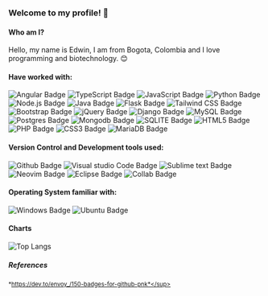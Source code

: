 ### Welcome to my profile! 👋

#### Who am I?

Hello, my name is Edwin, I am from Bogota, Colombia and I love programming and biotechnology. 😊

#### Have worked with:

<div>
  <img src="https://img.shields.io/badge/Angular-DD0031?style=for-the-badge&logo=angular&logoColor=white" alt="Angular Badge">
  <img src="https://img.shields.io/badge/TypeScript-007ACC?style=for-the-badge&logo=typescript&logoColor=white" alt="TypeScript Badge">
  <img src="https://img.shields.io/badge/JavaScript-F7DF1E?style=for-the-badge&logo=javascript&logoColor=black" alt="JavaScript Badge">
  <img src="https://img.shields.io/badge/Python-3776AB?style=for-the-badge&logo=python&logoColor=white" alt="Python Badge">
  <img src="https://img.shields.io/badge/Node.js-43853D?style=for-the-badge&logo=node.js&logoColor=white" alt="Node.js Badge">
  <img src="https://img.shields.io/badge/Java-ED8B00?style=for-the-badge&logo=openjdk&logoColor=white" alt="Java Badge">
  <img src="https://img.shields.io/badge/Flask-000000?style=for-the-badge&logo=flask&logoColor=white" alt="Flask Badge">
  <img src="https://img.shields.io/badge/Tailwind_CSS-38B2AC?style=for-the-badge&logo=tailwind-css&logoColor=white" alt="Tailwind CSS Badge">
  <img src="https://img.shields.io/badge/Bootstrap-563D7C?style=for-the-badge&logo=bootstrap&logoColor=white" alt="Bootstrap Badge">
  <img src="https://img.shields.io/badge/jQuery-0769AD?style=for-the-badge&logo=jquery&logoColor=white" alt="jQuery Badge">
  <img src="https://img.shields.io/badge/Django-092E20?style=for-the-badge&logo=django&logoColor=white" alt="Django Badge">
  <img src="https://img.shields.io/badge/MySQL-00000F?style=for-the-badge&logo=mysql&logoColor=white" alt="MySQL Badge">
  <img src="https://img.shields.io/badge/PostgreSQL-316192?style=for-the-badge&logo=postgresql&logoColor=white" alt="Postgres Badge">
  <img src="https://img.shields.io/badge/MongoDB-4EA94B?style=for-the-badge&logo=mongodb&logoColor=white" alt="Mongodb Badge">
  <img src="https://img.shields.io/badge/SQLite-07405E?style=for-the-badge&logo=sqlite&logoColor=white" alt="SQLITE Badge">
  <img src="https://img.shields.io/badge/HTML5-E34F26?style=for-the-badge&logo=html5&logoColor=white" alt="HTML5 Badge">
  <img src="https://img.shields.io/badge/PHP-777BB4?style=for-the-badge&logo=php&logoColor=white" alt="PHP Badge">
  <img src="https://img.shields.io/badge/CSS3-1572B6?style=for-the-badge&logo=css3&logoColor=white" alt="CSS3 Badge">
  <img src="https://img.shields.io/badge/MariaDB-003545?style=for-the-badge&logo=mariadb&logoColor=white" alt="MariaDB Badge">
</div>

#### Version Control and Development tools used:

<div>
    <img src="https://img.shields.io/badge/GitHub-100000?style=for-the-badge&logo=github&logoColor=white" alt="Github Badge">
    <img src="https://img.shields.io/badge/Visual_Studio_Code-0078D4?style=for-the-badge&logo=visual%20studio%20code&logoColor=white" alt="Visual studio Code Badge">
    <img src="https://img.shields.io/badge/sublime_text-%23575757.svg?&style=for-the-badge&logo=sublime-text&logoColor=important" alt="Sublime text Badge">
    <img src="https://img.shields.io/badge/NeoVim-%2357A143.svg?&style=for-the-badge&logo=neovim&logoColor=white" alt="Neovim Badge">
    <img src="https://img.shields.io/badge/Eclipse-2C2255?style=for-the-badge&logo=eclipse&logoColor=white" alt="Eclipse Badge">
    <img src="https://img.shields.io/badge/Colab-F9AB00?style=for-the-badge&logo=googlecolab&color=525252" alt="Collab Badge">
</div>

#### Operating System familiar with:

<div>
    <img src="https://img.shields.io/badge/Windows-0078D6?style=for-the-badge&logo=windows&logoColor=white" alt="Windows Badge">
    <img src="https://img.shields.io/badge/Ubuntu-E95420?style=for-the-badge&logo=ubuntu&logoColor=white" alt="Ubuntu Badge">
</div>

#### Charts
![Top Langs](https://github-readme-stats.vercel.app/api/top-langs/?username=EdwinB5&layout=compact)

##### *References*

<sup>*https://dev.to/envoy_/150-badges-for-github-pnk*</sup>